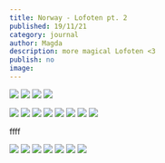```yaml
---
title: Norway - Lofoten pt. 2
published: 19/11/21
category: journal
author: Magda
description: more magical Lofoten <3
publish: no
image: 
---
```


![](https://lh3.googleusercontent.com/rOPzflWZRhk9jrw5JSW9twtPThvRYCphuAFgJ_V9TCQgaO8IffOfHy2JvY3Ml0n4Zk4EDap7dzpm4Qqkw4nlAI_HhZMv5TUq2q19zDlh1YVQakOAbhf1Qjdn2ecXZiC-DdgstbrkrH-dxhNi9NA4vY9_o1wCEeZjP6jwzpYfBKq2JWUAlyq6U3z7qcAM9xy0KKejgkfEGR-avQENxOuG85nK7jzz0VWhb88HSaP6K5a11kHRqZY3hj5W-9w77l9k6OfCpLYR5OHtCJSHlFYEuFjMzIyrxU-ybijJ592_EkJfAHB8S3plKzVP6hou0MwTChEHMK4WYro3S1mP-mR-4VfFGNoJTyP8lAzjy94AqbPoWsNx4v2O5-67qB1vD1YQCmgiuJqwvalugysXAk6uMFpTLhwtjGZuRgbMTqrLxJsOzg2-vw1wZzYQWm21aULsTAafYeHQdATCDLzOs-xLDajKx4wARI1f4tEwU5wCrOT860mWi9IS8iKRYf1pss_-KIzvuCoi12YR_UBF-r02xSBNsVysPd3JAPgJb5ebNDjeXrYSt2PcU3JJBgnDbApRFvwxSA9ywpnFKqiZTfKkjM6HOJsZrlpaB1G99Kmm8CgG1TREY0AFUwz32rr7qydjgK3ssFxoshv8xT-w8DF8x_HndJU4aJHV2VkGagDTiI4oMYkwHLs2zAN-_1YphKjsrUXNJvsagPH5C3j39Eb2aYDGmBdHgM5jtfnYRHENU4vZEddWO-WyLVL8tOvqKLCIvzrkoFU7Z4hE_TxA=w1500-h1000-no)
![](https://lh3.googleusercontent.com/ScAxU1Bqg65jhPJf1xDBlE4gEEgRWIofoH_sG3HvDnQzqsUcjXImO5qymF4jdR_vpvzgW_OXJzd4Gx9S2ZqKaFQcYZCO_9yHdeaR1Y1DOgnn31sssVTZrjSgKyaDuZFiTsF2aLq3pPFkqgyfY-A1khiWbgQELGj2hO3TBPcTPOZXv_EdL2g1Js4ZErULpxLgc10ve_2dPxa8HtwREy-r-QVwS77vExMVaqEofxuR_0GPKANnZcM9n3FC9IukWR6STA8tPYzg2AVj6m_6Tflj_i2tkIQrObl5HufazDfDIMivUHwuVhJsEgV5Rd1h7d0RIe-di-s0ikyh9hzAhxRVOfR-cH7QoFOoR5SGSFQS_Ir8xybr68Dpn2916NAyRrmRJFRPAN6GpaEe7v8vZsdOVzywrkoFWxkpT4XfG2ABPRfc5khDrWsleixPUfgOSsmJ9CziA3voVU4L1UClLnJO4swnKctamA-zOuX9Us5Ja9SAjWCSb6b1pYokSvTHoZyl9V0s3ZLzqZssR2VRFkpFjnSxmjPIjsGkYkNdAAg00-WQIwl-6vNw-8_YVeVDOGtns0NTIP5QXNl-SGnhWsI2ylMNy2jPeII1HlnH0Nx8XGA3d_3GiW3ZZlQSbYhWDJi-_FBYOa1bYI9lXr1KGJ57nOmqXRgG-zsD7V84BY4Cr62xXCNQAuvYh7hG-rjE2RaVizBxWJHtF60EyeZZC3Sw3XUiteH_P6ImlEEzv5X9IMQRAfQIeNgjsFM5JUJVAjJ2-_odfBXkHhWLI2PO=w1500-h1000-no)
![](https://lh3.googleusercontent.com/fm8V4LjivhNp0d2fjPMdgSx4WyO7wKLv-MAZJ3VDL80hbkOYBgXZCzeKcAdua7K7CaX1LYL1pZNlvkZo8uEOZWYUA8fct5iLc_GkjrzrrjPSId3QgfZ3OxzeIQgyoeNd8i7a5fF98Sy15FbBRL7DNSDr5UCWMLG_ThziWvZ_ih1XcGwYUeUeaq5JHInz_zWExVE6mNtCotgnweYJVi-RDMRDbee4uz4lgiNEazB57au7yiXTxvlhqORsV0aeLxugkN6_oKMLsy9I0-J4-uYTPsVDFNfRQ_1PHEjDIbfndTjcbIsjQlj-GrPg-lk95NTMVHBzNGfqfNDMykNJSsSzieEPUaFrZn7jr1PC58wfZ2sMEjB6A-bCWfncOlBIUayB7VTIz2mkdLra47xxTGM_05xBg41idEdmNLxEZf24PLeZMNYItcg4KjY4cKl7YujR1we3fwZ-xXl-2fAjItd1M8j0dVqsbYXfoG_JP9imwkuI6NSrA-BKP5duZ2mlD4EyvG95OmRGb14gCz8bWqIWSxpOB_KTwqAPkXuUD8XALwHCbgBuDiXAC5PI2eBnqASnC5rsS_Ycsoe5dLg5fi4tAkOjpswIALEeC3bT8mmRJdqREX1TgFjkl76HjRWGF9Hv4x-mE7nBSM0gqNbm4zzWh2KgN4FwqnP5zwXx7Xe5R9JsDljaijebnUd1RdSR1p-PZndYDMPfLFR8cn21Cr8WMfaSx4NJQQRhJ6-OnuO1yF-54N4GpOwsyQq70sB5Vcn6Irt9-DQMFW44H48P=w1500-h1000-no)
![](https://lh3.googleusercontent.com/4BHv7o0ts1-jXT40R_XSft2cnuvzkaGPuprJwAmVpWN8mh8Ez0gE0GlLHZTALu64bm_TzrtmU9alrKXGMyoyvsSwkW_PbZj6xy4FZaZxZxC19_6LsMAI8YDVy7lqWZZNZL70VrOfdEmKRhY4rsmASLJeZ-3ntJW06o0eBk20g-Js8JdQN_Gf2YjLae1TV6FYpYfFWp0RWZ8PkjPRq7x5wADM0qAHB3y-WTPe0arkQf-EQiLUTPChS55rLmy2-wGGfPqj2LViPtadWHW-32q_-ddtDw8UzVD9Vpvm3V4gKM7VtQ4_alg-UljChSECXCdMU2YT69ulQNtVuCN7M9AvdMqbvgfr5Ax2pL_g2RGgX9FnKKhpSF3doSMtb_tnSLpMUzb6L6HhWahupILzNHWoOkffb163loMImAHjxksin5JN1blW-w1iN8YPlRlFWX7fssExgODYWMWHASf25eEAkSXd8-YQ9j3pNQAaP3PPrVO2iUNv7yhwXJ3tAS6TUUlPOxgLXXs8j77Od2tezXuJ6bH-ompbhLwUOfMDbLxIL5-ahSWMEoxc4iG748gfULLKfST65e25YttHG3Dlu7s0loivQV-aWMq6CsnyEAV4eZzFAmq6Sg9YsqLC7AE2tGV09Rb2ej5eJUg8DmAvoyBz7hzBr-r5G6mZ1yQ0Fk_GvPGL9p7Ydey5-f3y_SyIed4XjApzv-vuxBSNotCxNQlIAdo0nROYqYhXj15Phrk2iSSiL_Zots4GybOgyVDdQ1M10W44iDWH50ywcKNk=w1500-h1000-no)


![](https://lh3.googleusercontent.com/tVZbN5LLR6GzRl9VWmJY2p0nDH5Da4SH-eJaIFRClLN9_nmJruqFIVzEW0cU-lCF3yNti7xelHekkU4bKMg7ffV1TwjYgs9h4oEgV5sjCjg2lbdDfWRI5D7M6fm1aW07piMKUvlEZcTLux__jmw1rnxoPEpkcZxyjLfB7KSJvmszOAPBks0T6yckG3JtP9GUNxOF2OJQ8zoO8dNTOBKN2OqzzLyjnT-8NfoZ7jP4dQg65oPBdmx7oWu7a8vXDdZMOO9X5eKpFetfw6wpQFsww2CAaiE20X7fV0JlpSrzBfZl57pH268ZEFGFOrDCMhdha-JUshXnfsQuOGYqOHpnSCt4TO9WycfpwuKbNhld0rB_c5nBbwLpLfTi6x-RoQCu_LydBOmqzBVvJ6l2f1tJpDf1YcN3gQTyD5SY5N65byWsfQy6-jpNSojXkzWu7QYxJvk7DZ9tZlyUdSWMn6zeDhtaN4N7zbbM3tP5ezI4fQCCZNK1pkC0TTHmBQyMEsDfPvYS03_FSh8rdy3XRuwi9MOEGiqgVD8zvbPJe61o1LoimcjxyQVUe451CDI3XOcWLcaj2jLyeECHp6I2QZeHIvylP6MhyMAtFeQ7tGhGIq0y2X2YGDGrfn7G_BMgHxCEF6chCfVXhSolaYZ_vmKupqEY0SZxybFOzeKj6Vu533VMXKgD7sQTWhEaz7ZWsgFSuYnLgVqr5JDt55a1IT6juCZ8_hEKzdcPBN4nh5xItSYFTjaMogv1FQ6wMCAOcAUc2yBlx45qmtz21Ktp=w1500-h1000-no)
![](https://lh3.googleusercontent.com/hapyMExiQUNo_e3azlmXxXgZqiQNCAwZQ62ILUbefNlR3kcukiENFMhTunsQIrJOe4Fuzmx1Bl0n4wrN6GQCjy2GMaX4BmGW9abFNurKLPuXyCw7BlJf-BLiHuP5dMxnA30WGwyIrX-EUye3Hn7Z7R4dqaCO1I82WNZCccjHf57jVsiftHzsKJJK-GKMxXKjtGf0F8Y0INbB3wW7dWbIgze5faVmnJe-OducaTG-196owHFRSF0Suxdoim85gYRdCa_CWwpxFpzsLx-3zyazNIyVZL792WhSqoJI60gyjBR13RUxkNlQUhxDwxwYiyuz2a60BRWNScRztSDGBnOXzQQhIL2eYRdzbURnkS5z1B3hnQywJQpXIOwQDfh7hbYbLugHXZ0kSYwnlCpqGsB99TvEEIcVEi-ySkcVsMiNAApG5BtOWO5l2227yxTocwpKFxYZsUsNJ_ywZxbqIJe_sM6Y_axa0aejj3vLKoD7m_oyAkdPUDZG1Cd9kbfRIi9McsNx6YvWLkWukfU-c34e78GjSVMfoci4KNPuxbjWMC-m659pxAIuRcQp5pofnnxxqBQfpd4YCyQvtIvffAuHVe3l8hKfjFXxmMDnUiL95jmhJ3RGgL4fsA-T-xf3fyDS6PBiR5lvWiRjY0CluXCw_Yhex8pZC3eIMyON3kvfkblb3bnc0pl6RqPNUsdeXrpTXdcl0FscNcF2JwwluM0ZMVdq93JDedzSwzsh8ng3FV7M1l3iM16BgBHQNqk93y1Iml_MZY7WW80PL0M5=w1500-h1000-no)
![](https://lh3.googleusercontent.com/jzeQubCaEzuY0ErqH4qXGF-sL4xCS7aLd2lIA1fSQK8OtMBzEjJJLY2dQcpDSRwFdv7suqn7pGkZGirK-EXfagjfnglRmionLjqPE8Pn2K99_B3vhjd57I9q4YrpgOE5hw5ayDWWrWqrgR4B4H3Jf7eM2hLpAs1oHZrbsxrA5tXK4o6fb5xa_ZsS_j3OtooUYoVv34e-ZBhEt2j4kFRYmu9oqZpDgUncZIaKXOeDT5wNqQjiR8xbfiniJcZ_Rs0AhW6A6X7a_XF456U3t5Q85mCTBC1x1JsPCx6VtXSubjSiuOGzLVvsChdytNCkihAw4Axi29mMs6T4JfFONfRtjUBDDXbp09J5R-xiySmOh4VRtoEL7pok3q-s93uJ2bKUr6ZCKLh8ZNd2_g3RiSVFil38uG7uZmEqbRlhKl_xWA9l8AU23p8FcZ9SmPxjAklNcin_GbpPgfsnT0trTTWOMPA7h0yVfF2lzm6gfur3F5UbDLJaKqIMsGq9IlKS9iAYsUjRL-RA1V7PsZN07CJ6V3bpp9_n2Hp-vMAvhaYYrPydNfx2w7wKqGmh-uQ_lckVt_KCaNQAkhF_l_BXtsKvToFrihIHZM82GXgbLD2Os_NyHaUNT_NtObxdqSZesk4ovoiFMaxSyCrCIjZKPwZc-BlJEK6xHYiNnZ53ocGHTkn__BdDdPyMIOVPPzk9BMbkk2Ue70NgXi_o2MYsB6CAb-W7vREqrMvV4ECMGH0Shkws06b9q03gYYoxBPXvkL4MpywCJl7KEXE0LsAT=w1500-h1000-no)
![](https://lh3.googleusercontent.com/tMDImHlT6vfsH0Rz1w0LaImiUyLCTFuaAwbhoBnJW1-aCXIV-cKdK3auoi1-g7F9ajMLQJzg1wC0ZjqNG8LufAorkolfT4EffRvEf2pmJY1QQW4ge51SKvSfAgH4I5BqywsKGS_fx_Lx2cbv3ZlUzuNAiOpVmRND3NJ18OIQnr8lNYrU-h7yBrtOeJ_sF9H3DLaa4vohBa46F3i49TL5lB-5ztKiXoNt2sruno47LFi8SviQ0vDh6bHmo8V5D6TJ9pUrGi7EMc0_308TcENf7IqOzv_S2_xl64OcTpSKocmnGAYUF1iU2t91r1yhseSFgrM9NhW8RIomZfRh3zRNvehujk3NjRue_K16u6iiXAS9SaqLjDqqr75rYS20x6-h9XhDS0-0-ln8B2MNrix4WSezADiEh7U54xNPx05fh3AaxOZXHRR9YG0rTUEEmKB3tFcsuxTML_Cr_LAtPyFzTRp2MoEvlYtcvThF5AtJoCaxP7bxXl04NJPXXaC4Qb5NF7Qi8701CusK-d8-WbpspH766edbR2VfsNgnAhTlCeUxaeQTAmwX9OI1DIKd621SEATpuOu7QGaSO3l5S5tsYBx0AQGzL5pGq1ppiu5WZreZn3lcnlKMGeFA4q6raYxdZVcgtX2Zi-O0MJTbsWcjb_CVMHszocJTE_y-xf_wlDJ1JioyZYockeLsdlQj63c7zjByXw2y27O1P12oBVgcDKADC9OwBZj-KszJKdMeGIN3seVDHGqb32RJ88qjYn3Qc-PqhtcD13ztdpx9=w1500-h1000-no)
![](https://lh3.googleusercontent.com/zQ2efOktX9DLtZHHEay3hW7dXkUwKNhjMl-5paBTrB5WxRcel5RY8NsNdzsEpKsTwntZH66V-5jDFkahlqvFM_C9xocIoHROe5j4VzvveviWI-VsCYGZSj8KFjFgaUapqvRFYCup_bP5NawhCRLp_sKwyFKqob2JN4dC1_zQ93JeXtgb5T0hXFO3bVHC2Tvnm_sHdRIqEIY6mTdmmtqqSvzlHzbuaQ_fgjSS4stbMmQHReb1FS9aYhd3aW-xWA2ijS4kD1I6Ava8V8p7Js38u82BfhcKrclmCqARf6QuBd3aJ2Mw1g5qNn3t1__Y933JCZvUqHc3zhgRP6lXzDIAXLGoI5zb4tuIFXAydlsXKgSqB1_XDYI5Tra2DvnIkXA3UHniCdNL1OYJMml62yWdB23aZbEUsUN2VX5MN6YY-eEiOX14wEoYOyFsOzLoLHbHxJu7g37PqaPTq4mk4Sc5rX3wrBTj17W86vSBwsiCfpEfsHSXzKpytipE-BvfJ9b6X_jhuS7NRzsPqcF0maoXB_NHh7ushcmJ8tOY3rwfniP6fyLcJrYWJkx4uHI_Q1L-BramYFzFEa-JVUWw0KvyjKktboN_njr2noaeop9tx5LRK6mU0xEeC8y5h0JH0DxE4ORyGTLzwPRJNnjF7y_vGf0ufxnmgh_E0poPcN83N4MV-hGdKzSGzeMYYSGj-szAJPa631lUv4xad9GrnbRrLTbIqVpSzPQmGiPETiDHtlneL1e10yiGaBQNzhUXsaXhZoJ0_nAUDNNdBd61=w1500-h1000-no)
![](https://lh3.googleusercontent.com/0d__uq_bul0-Ef1lH1s3GZbCnXpK9aarphsYE8wmJ2tIKooi0bAIt7XmC364KFsywRz0_EyysL2CurzfUQiwPInSH6pCu8OPqhYoBKPqEhppEGZNEMJijZ8lcFLQNWF1ug-s9e1BrwNj3MnU_01En6QtOY_7uL3UKsQVlUGtro5j42WmzrsMC2n3XjjBe39Yv8n3rh4f2U99hvQfKjoQ0jQBwjYxFiZaC-hMTSo8FAYq282DdMYztXOp_I84N9DIyZJLa1RTN-PhZWRuWIfFmRLkGuqYGrL6OcLJzzB2mSa5KzxZ276BXneh_qjWJ0IcBmV8O6eFRJzWc1IulB82RQszrf8Zw2XYuXytEdeeSwJfSoDDLsrwwQQ5ckgcqjftC3YAj7LEIH8VlDGhfAsTdtJCBx1Co8zibSMoCQRx-OzhVqfWqP59K9glKgHZmTKltq6XWB_zDi9kzU7FNzOWEcHcx7TAraaqqmze2atkEFUj_H2nzdR7cWPJJZDHUP3zMmV2-s3Dw494aygUssliVGMfm1_5AcgvIcCeHmsyuhFEfyi1OXbMEDAXUZ0qUzSVMmi_gl5Ri7Oa-e1PPTln3xiVr0YBq9pMek3f2UEIuZnEUn3VXyFX4QtsXe4ShLOaNgpk9DtTa_Jm7dzy6d0jDDF_VXbB0aJBPygFoPxLXtBH3VMv73WE3qKdeNZgVSG-rvg886STFHc3TLZBCRnBuSWhMvo3sijKQcUK8eEgNs3T-YWtOwAYD7_AcVl9a6XbimWdfvB9T_K9fjGJ=w1500-h1000-no)
![](https://lh3.googleusercontent.com/fKZyhAD54926ba8JnNsLYfkKSOfm5sw-Te22GQcyBBpJRHm1JYBGGt6cXVDaMW9GTcEIftslNAGUlufbaD5PYS6OliKZQ9iCDEdZkfY7Mp7PqeVxNm0wU8DM0GlsnQC0iJOagEYKTZlq_7DLCORnfrNKhr6xXldTdISz6DqeDu0rYw36D74zA6Ol8MXkxBBXVNNWeYs-VY9Fpj0ZUW9Y6szB88jVcBl_kWgtvfYoMOFLY-ajShTj5OLOpLw9uhnmdzkgkiabKZ-M9d8YmGoRTmvw5ej9GbkjA0bfsTdAXn88Ysj6KY6pVYkh8gtdZbQ0t0cwSnj7jnoYNc2J5m8_MwWjEN9-K_A8Oe5xUSwzDO2ltcyA7iKdYOD3Qc8TZSwUYTtpRv1vp_v87jSuJwcWiCzUGADeDPPAS5hxLp3sgZLT8NuFqDP0aNqBy-UL4lzfN39XsjVIoXhTQKQQi77iuFIQXGHFtIvbJ5ZhISfZ-ZYXMKc-VbK0e-q_Yaem_EGYxJmVWkIEId13uaPbxcdoBCr-gwhrmflZ94Z_3ldatAUJxhNhlM1H0Pqp9PVf7pXYr5hOc1d72nKrD3Iuyl3eaKSNHJwMEsWEWqePFHYjQ5DgPMg2X2VkhB919DPZvZj-tYsIQTQpBNshPO2v8N7o_Na9UQ5hBpJtQapAgPpyiBStyMnfMxrKWQKTiRCQCJsIyvJ5MDV3Z3xU8EOAsp2JyUIpTZgNHEDNrolhb4BRbP06BbeIgZFcVeZhdAxaKseQfyCzgUDZTfOh8-Nf=w1500-h1000-no)
![](https://lh3.googleusercontent.com/iON5r6enyLqwwHNKmP1TO0t4wF3gxsd45GM08uIUWwdeLlbXxD6LD1jLFJ5L76hiLR-G8DiHNqg8Xnzomm_p5JNAbcqQNOmd3EcM9ayUxJt3BkyWUxko9jBjeYUzjt0ed8MwPZWU46vqtFYyJXOA5TZ9ghfwmOdMJgmYQ91IqhixWq7cN1LFp4r4MorzwENVctccvnvb6GSrfuwMyHk8uqYG_mfdj0r7kzZVrCcuH0NqQzXaapgwLMXiR6j73atW5yQ4aocmaliIxJCz6OupF57WEHZHZMyh09j30p7Hd0-w-SCgOQQxzT5tezF2lTuurA-32As0HwqxaEiRuDlwhOroasAbPDIlXaeDQduIYtwsFvv4K-3Duhcr8bS-9ne9M0svVL4q3Z5LgEeHTvoz8aWlcdd9GuoOovp8TFcTnM6cLFX6Bd1TLaYY1uoonpSP9R2oPJLFyyBCUc20f7sbjgyIx3trdmvmSkH9RFh5liKGqMBf4GF8oIdVeOGNjlqnKxceDMxlgf0y-BpBFnC0SKfeP2Gf00vLksBnEaqCJMZzhDrZtHY0w6lQ-VRqp-5Iu5QntVNvJE3vvMcq1nYOytiXxrfiHU-_I49y5AHDqz10lRPmm8qd_4S3442wORGPZdHiwcAsf8-Ltp_BiGniLkNv1dMwNu3YeefzAmmz8FEyuyOSV6YGC1XuiYviFip1SZ25LM2d7iMgbQdUvqQmbMrrKFr68YqYSf9B4W8avsZEeRB5U6IRVMFBnNIq9NeNJujNUHpaC6c1XVqr=w1500-h1000-no)


ffff

![](https://lh3.googleusercontent.com/EQUbjRQMWVVayB5jBNf6GN9EypvnjmaEKT86JUbm13r2ML1Op8z0u4y8bn8sxO3dIIof26-RGgzIpwUMKfSVygpH5tQ5Ik_PMAJOvhDx2qRrCk_fWicFVTD5LXQTrM2N7pbHw3vvu3Dz7ZoFl1bwS5drePaT4u5H9rVnfee69NECDtx5ez13yO-snL7e7xv02UH5WE944GgiXWaiWVm57c7cy3IfqY8BuyRp6ubQJ0LFDSXJdbTVJihCKZidQkA3kek1VaYqzt96qgSTj_JxVi6bahZARbhq9T1fWWcP1LD3a45BaoEQZUOkLvF3E5_aB4It3MMrzvNWiO3v7tvA4AXfkwuFH7vyMYhSMjKkMcV-vHzyOv6kQY7Nix00wdeO7PbG7Xg2_oz-ApzxfV--rMrUznPBbNL2knOwKRbj-lowXbXrC2uZaOGNzsfFmJCEb1tBbPvm0e1JRLIujpAXS47H7Qcp21qfc61JrxHUYkLyl5Et858gnWrXQhcy_tdfokwdcwfszarOZtnCXujSGpEvtEtZJe3le_O22LXUNdFGLHFwKTRPRi26pASJ9e1_aExxPovYzXT1pqrC_qtWEns12z92mbjRLPbkANnychjQ_6L9APVuc4nUBUFySwMlvMYIdAyovpfAWcKzHbxV_XhNYW2s4ba32ikzQ3Lur7_F4VgZhBRVzLJ4UxThnNslRpbzg9ieLSALEFr98HgQeWzNhtagk99F-XA6zLO__EQGfSgMq33z0XjGZIenVLzd64YXm6S9AbiydJ6U=w1500-h1000-no)
![](https://lh3.googleusercontent.com/Fo2wqc7k4gc1WAVVfGqFfCiGFFgITL8ZceCY9MKuOp3HMCZCBGHunpzkWbPu4rUExRO7IWN2XPh-nZxmRVzLoq4HjkISUTKjtbveNsrcSL20aM1XoTYnnbkcphnxR34u-UhQ-KE95y2Z55EZhcpH0Kpq94DZzbjd2Owv3rHNoNa8AVf2RtnYVaguj1vGNOKai184yBFiToWJ6N9pEb34s4hQoFJndMBDMZQEkJC8Vf6K7u8Eh37tCUAUfdEV5hTX_yVbAExKE_-GwO2hx7r1qe8A1PRU8iCwRtK0uI9WDJW8ncJ4BdEZz7IdnfxrFCEbblyZONTWnQNGMVXn2GxCW7MRXMxaOaILZgiNwElcmFRK3Cng9zlIbIAEFux-znYcHkSPFmrJ6W3BnEGndM-5Nq6_oiULyF08WPUfgEJC8HtIdjdRKoGvVplcGNApnPMLRqFQV6cx6_H7dldRt3-iyP3BaVKQOUVmN6x9JScgFbPrT5wV_0as9cJasdcu2RQIrFjOPJnsRw-8ajxG644cl7bdS8k-OJwshSwVSPQ2V9XaaIJ_orx6fZukNtbPmMRJsqlEvHCMIAYioBgG7qTeXSGAMnAKsNC5KKwD6zPT72HXY0-U9-7fVHz-EVbVVMW8FFpy1dlmgC463638_ERSIa3V5CmOlsht1uXfv_z1OBynJA_VyKid3uG4FEYxzGB7xEi1EKznt9xO47t1Df2umtOVmei8SmpWur9_p4570rxFv4vUWikO60-ivAgTkW88eybxPuK8QAYLaA5t=w1500-h1000-no)
![](https://lh3.googleusercontent.com/UyRWJrx_N405FW2Je2yABSkn5jVpfesMM6hN06SyR1Tnj7Bnd3mQFzRFu4DDnPCnp0yoPY_RGBhDn9zfFLdu1z8xxwDel97TccGRBTkSdR6xCoNsS6nI9sk9xwQWcGO76Ra5fMNWkwgOErQN9XPDl8STax2Ce49ArZTJZWrQ4Rv3WrZF7AyaCiwBsErlWJj58uCJKPJ1k8iK08pJQHiW6_ujHqt_sCUKK7tXrJUuYCTfkkSqBBj4Nd8lsgX705P7s0ysTjUU7jKrcWzfNhFn8nrbBs5m1EP3OVzyd975NUDdN2nlVPs0B6CgLzqWkh4zcD3hYZzW6RCzoKf7GV8MWUyBW5S-FiXUQxwXU4whrkTwYWroiWeVJsaNswmP8xOTeKKYPFyb7BlSf1QdENMSngm8ydCLm4CyQRYsbLTVmLSn2GUgGFmOGl2XSn5wBGBw2p50dT6CzNiPh14_uCqaHn13T0j_6SDZqlMGu3xU52W-VGWlQJCkRbsdrg3u51mZy5k92znEIcGnlIGp8r9kY6_GDU0QqutfeY6r3U9jgSBxDzQfCrPmCWLKLKgaDvfzfHIgOaN2ygsuoqnTSZQdwvmEbIjBhy66pVRqh_bk0wvVumhzELDgvRDtlfXJzwm3BK0b3HWCGupb_3phoSGFX11xBS8fomxzLpPRGGB6_CH9eUGH8wWNpSit80NPqqsDz47oGk3ohclWpvqm0swDS4haMBIfmriNkfWVRjVGsYKL0DbLgFDryRiME5tLSNWXIf4jGowu_h-_oOr1=w1500-h1000-no)
![](https://lh3.googleusercontent.com/MhsjaqbNiy_X7Stp5bi7zaX64k7hPpldIVyIMmki9GoAqERM8qOSsQfEUv7UdcSpCI2NdaGrqCnI6jm2uUKe9v8hRqSTZAeZyVzRGqX4TCz0WJ0Kuf2yJM95hOLnxHCUOHMyR-YFTGP294_KdRg4k2OiH9wXqO20TqOtM8EHlNWLUoZSzF5gDHT9yVT3-Zm4T3l5-yWMfz0mP1g-lPYupb_DUCMhTXxM0swuZ5hreHhxQ4SmIkiv6gWv-71NmLo8-tyqyvOJ91NSlzNrPy1QhMViKMRlK8MjdsDhk7PdU-LlkUZQIZmcqSfQLRyM5ih-eyIEmhu-Ff5CAM_lhnvd_Lsm_b_XKKJ9tUZPt8TaoPMubbGwmM-9S0GQ9O4V8IZEhcGlI5rGxTcMHCtXnGDAvH9R4JeBXFKlIEujAvySG9TsOBLCXJFqSoDe-6QrGxBHLHirmgNXZj0X8KHsEWN1K5ezzA0MQ2M1E2nhFfNUNBppttuTnGUitGhfb-ph-nJC_JtIIxjFCWlzCWjzpjiHBZV7y4IuOmxFoM6Z4X55KmBVSUASCr5aCvjC_dSBbych0SthLQwHyvOSyc0Pgtzusmx0GQbaTpXjAsszaBAp4vBKJzCtPj3-ivObJu5Y8fVuNCGIVNBEm5s8hVGIRb4i0cbjlSynlZaat92LlS9V-CePG2eDHhR3Yi6ZET46ucs8IGYD28vy04WbHNAS6QTIdITLj1N2p4P1GJpBI31XGEmqRHYUrTogNUK-e7_4Pw-Ddg4oRdZyTXWCBqmN=w1500-h1000-no)
![](https://lh3.googleusercontent.com/xNNFnMIY8p8l_V8soz1CYd1MYjLunoqBDjHO5LOoSEZ8U4aQ6xEduCbVFE1iqBCZ4XItDEz_TR4zHkmnt3E5QfBoUnkRBIoOJ3DO8ixoW9Ek6LlA2t_fj0T0kK87OHaaxaKEybXnwUVAm_U9nvHbh8_5SbaHE4Zct_2SnDpX3BgRZbyd7wcNLsoHh_FtJzhAh7gEBXh2sFKvyK8Ay3NI6WKPJKOs2ITsQwkxOZnZqEW3MzDnP0q4bMaeRQIIe6zhmYGydrvcujVyX1_sz_cq-B-n_ekIw7TOg7QoeA_eFOAJofas3KFcN4U25eAwID0AgSoMs8W3IR7vj-R-VOzaTG0hJ_8s3wWq-f4jpcHz2yu_3NYcq7HhVY_dGz0fTwJ83izQZ8S10xC7JXrGxa_q3q6-Sjl2ACZkz0G6CINNmEI42Jw1KtZLhykLOUhYYLXsNDGyj9qh_kcisM5bx_KDiJUcBzZ2OlP2FCHXHemR1akq8uEWUOA4sTrrLSn45hNzLjNGW9FsKXcoyYx1goL7FYUsuXuFqST5mnp2MhXrGxR-mdeFgdvqrukNCuxtPa_2omLINzQFzOuih_DLhpNNdxz607V3SK7OYukuv9ktB2LDZ4zL903p3Lt5qKEhqaq4wurKWcg8h9TLP0zFJWPdA34bCY36u1ZMLytnPpz-fu_pL8IzPUig5RZXF-gfqF_wIhL8GKG3NfUpaPP4fx_ZkItpGM2teZS1UpcdH4p2ZaiXT-yS9XXq2uYR0G6lXfbzXrtliL1q1RzizKCZ=w1500-h1000-no)
![](https://lh3.googleusercontent.com/EHguTMv8RdcIy6DbxPLJlydVhEQAXhYs93v9wEcQkppN3D-QRanue5759EXzVeegfmgFRuLKiITxbSEN7R6228R7CEzY75qot90N4yIMzW5Dpu9-wEeeAHgwacLE3K4WWHPxIZ_CoLu3iJEv8aGJLiprStdcaEOKsLP1viL0hwZlcE0CyCZn3dnKmOYvjVWZaNwq3Wb19RaGMEgLtk3O85d8RJfdroJ2hFqS5wHa03gSs-3XKaiUUhi65ADiEuRFzYi--lxkDA94_2RQD7QO4HKnYo4l9uSoel5PLUi7yLLBRUuoUXzq-ytVAueIS9M4R5pzbnaZNyCruwWtqhkP6qHIKXtyhnwLV51TzEKy1iT3GNoQUmgr0B6vRqTellxFs04voMyX-GwU0KmSKeXtPV2Q3aT6sh6u1wEF_WVIPCnYmojGRSldx4seKQa20uUA9TtU1E00piy2n5mzd1w8riFly1Wb8di94RgoT-iTViSs5ug4U-ssSlasx1-flWN6ciO0PWZ_rQQhUYs1PMna5Fa8l1Nnxg_MuEvru2fG_7y-MPfmwdkKT6FGhbDi-5lfS_-lsAWtksbUs0MfNIkIB-HjD26OTl6OE9gpdeRsz84LrBAnlgA1hbBbBNRA5zToS0qjF9G0x8kZmz2nV4s1ggE64lisJQ3CpP4xRk9b9oaW6PD1PAHEs56DPYl9JShVy5v63Ph2BazPowpHuFMhSAItJPcZfO1ITGvw-k45Al5S7PlGXNQDlaiiZto1hmD7nMManzP0fUR1IMvS=w1500-h1000-no)
![](https://lh3.googleusercontent.com/Em9SuKNNo2toXKTMJulZYpE5JtoDTVq4HPQexuyVHDXnvjj79OcZu7aI6y9PNEOKSWmHiyULChKdPSww6r0wM81vpt3UAWPTojq8gYHQ9_kRs8jxJoVSmQQ6pLEjiHn2KFtk8iaB7wQ_N69abXdlDVZGyzqW_jVxhMVEaFVj5eV4IXRReDYXLWBkIaUo6cIBOGgtVdUD8S8CMtHzYIe-s_KwZP05G_6FHw9D-nmXHJ_7I5Uln6dIz7Po-n3lETGfTINsnvpu37IDxJN_bm4dGGvc1qCoalXxl7djYT2GuGOXY4h9LBjw55acN5ysOgd_eE0PgCN-edKM9ez7oO6sx46Cne8ehIgyVE_fiNYXuDoNd9ayPz3bFdaK2MBP51sQC0-LiMhJUhyWz4HBZXbbzlgI4qHPNHYg6V_woqP_yoqwXPkuWbKbITEArVkTY-DwDASjyEP56vGqC-KRrN8MDyYVdWQRhXwTVvqRdrwNslxisv3rxBYp961XSs-CFm1McWbR4JIOI0vOhQI5oHGRLWjbr-8wgz0j94Qg5Rb-R9FCtm40mWy-KUDs7mQkjGUvIwoOmzyKnCCZYRtvWRT0zYI9BZocQJOUzZD5jQ17pBJv1YakHcjb0xWp6HWVw2yPZMfdyCxMB5OPgStdf1MmUG-6zop2Ht7eJxL8A0iivUMc-MsDxcpz1ka1PYyr-d7OA1IZAw4rPGhqKkKxb-QKi6M19hE9HOUoC5V3NqnbxiAS5nqhY848uMy5ecaYYE7Foln3V_5wRbKaXse7=w1500-h1000-no)

